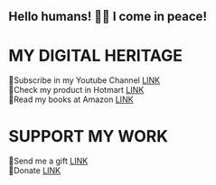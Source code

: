 ## Hello humans! 👋🧿 I come in peace!

# MY DIGITAL HERITAGE
🧿Subscribe in my Youtube Channel <a href="https://www.youtube.com/@SamuelCavalcantiCosta/videos?sub_confirmation=1" target="_blank">LINK</a> <br>
🧿Check my product in Hotmart <a href="https://hotmart.com/en/marketplace/products?q=SAMUEL%20CAVALCANTI%20COSTA" target="_blank">LINK</a> <br>
🧿Read my books at Amazon <a href="https://www.amazon.com/stores/Samuel-Cavalcanti-Costa/author/B0DQ8SPJVW" target="_blank">LINK</a> <br>

# SUPPORT MY WORK
🧿Send me a gift <a href="https://www.mercadolivre.com.br/presentes/presentei-me-8u5sv" target="_blank">LINK</a> <br>
🧿Donate <a href="https://link.mercadopago.com.br/samuelccosta1991" target="_blank">LINK</a>
